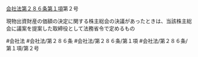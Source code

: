 [会社法第２８６条第１項](会社法＿＿＿＿第２８６条第１項)第２号

現物出資財産の価額の決定に関する株主総会の決議があったときは、当該株主総会に議案を提案した取締役として法務省令で定めるもの


#会社法
#会社法/第２８６条
#会社法/第２８６条/第１項
#会社法/第２８６条/第１項/第２号
